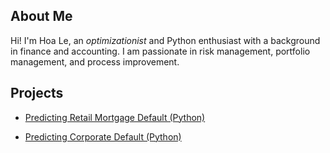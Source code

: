 ## About Me

Hi! I'm Hoa Le, an *optimizationist* and Python enthusiast with a background in finance and accounting. I am passionate in risk management, portfolio management, and process improvement.


## Projects
- [Predicting Retail Mortgage Default (Python)](https://github.com/Hoale2908/retail_mortgage/blob/a4f35e5efdadcb9ecf4a7e41cda5a45583035766/Retail%20Mortgage%20Portfolio%20Model.ipynb)


- [Predicting Corporate Default (Python)](https://github.com/Hoale2908/Predicting-Company-Default/blob/main/README.md)



